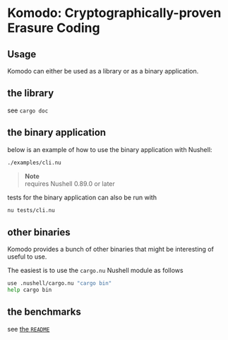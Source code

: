 # Komodo: Cryptographically-proven Erasure Coding

## Usage
Komodo can either be used as a library or as a binary application.

## the library
see `cargo doc`

## the binary application
below is an example of how to use the binary application with Nushell:
```bash
./examples/cli.nu
```

> **Note**  
> requires Nushell 0.89.0 or later

tests for the binary application can also be run with
```bash
nu tests/cli.nu
```

## other binaries
Komodo provides a bunch of other binaries that might be interesting of useful to use.

The easiest is to use the `cargo.nu` Nushell module as follows
```bash
use .nushell/cargo.nu "cargo bin"
help cargo bin
```

## the benchmarks
see [the `README`](benchmarks/README.md)
